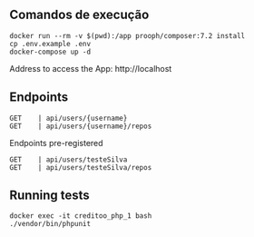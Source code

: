 ## Comandos de execução
```
docker run --rm -v $(pwd):/app prooph/composer:7.2 install
cp .env.example .env
docker-compose up -d
```

Address to access the App: http://localhost

## Endpoints
```
GET    | api/users/{username}           
GET    | api/users/{username}/repos
```
Endpoints pre-registered
```
GET    | api/users/testeSilva           
GET    | api/users/testeSilva/repos
```

## Running tests
```
docker exec -it creditoo_php_1 bash        
./vendor/bin/phpunit
```